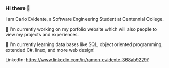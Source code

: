### Hi there 👋
I am Carlo Evidente, a Software Engineering Student at Centennial College. 


🔭 I’m currently working on my porfolio website which will also people to view my projects and experiences. 



🌱 I’m currently learning data bases like SQL, object oriented programming, extended C#, linux, and more web design!

LinkedIn: https://www.linkedin.com/in/ramon-evidente-368ab9229/




